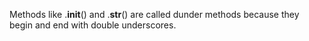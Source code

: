 Methods like .__init__() and .__str__() are called dunder methods because they begin and end with double underscores.
